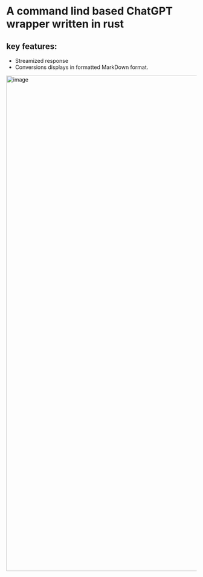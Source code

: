 # A command lind based ChatGPT wrapper written in rust
## key features:
- Streamized response
- Conversions displays in formatted MarkDown format.

<img width="1312" alt="image" src="https://github.com/54corbin/cli-gpt/assets/21215811/bbc07277-74e6-4da6-860b-e9fe629f10c4">





